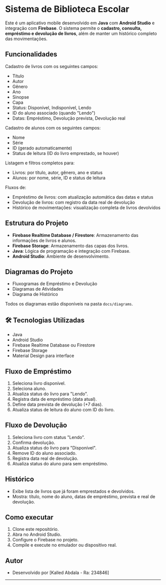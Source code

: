 #  Sistema de Biblioteca Escolar

Este é um aplicativo mobile desenvolvido em **Java** com **Android Studio** e integração com **Firebase**. O sistema permite o **cadastro, consulta, empréstimo e devolução de livros**, além de manter um histórico completo das movimentações.

##  Funcionalidades

 Cadastro de livros com os seguintes campos:
- Título
- Autor
- Gênero
- Ano
- Sinopse
- Capa
- Status: Disponível, Indisponível, Lendo
- ID do aluno associado (quando "Lendo")
- Datas: Empréstimo, Devolução prevista, Devolução real

 Cadastro de alunos com os seguintes campos:
- Nome
- Série
- ID (gerado automaticamente)
- Status de leitura (ID do livro emprestado, se houver)

 Listagem e filtros completos para:
- Livros: por título, autor, gênero, ano e status
- Alunos: por nome, série, ID e status de leitura

 Fluxos de:
- Empréstimo de livros: com atualização automática das datas e status
- Devolução de livros: com registro da data real de devolução
- Histórico de movimentações: visualização completa de livros devolvidos

##  Estrutura do Projeto

- **Firebase Realtime Database / Firestore**: Armazenamento das informações de livros e alunos.
- **Firebase Storage**: Armazenamento das capas dos livros.
- **Java**: Lógica de programação e integração com Firebase.
- **Android Studio**: Ambiente de desenvolvimento.

##  Diagramas do Projeto

-  Fluxogramas de Empréstimo e Devolução
-  Diagramas de Atividades
-  Diagrama de Histórico

Todos os diagramas estão disponíveis na pasta `docs/diagrams`.

## 🛠️ Tecnologias Utilizadas

- Java
- Android Studio
- Firebase Realtime Database ou Firestore
- Firebase Storage
- Material Design para interface

##  Fluxo de Empréstimo

1. Seleciona livro disponível.
2. Seleciona aluno.
3. Atualiza status do livro para "Lendo".
4. Registra data de empréstimo (data atual).
5. Define data prevista de devolução (+7 dias).
6. Atualiza status de leitura do aluno com ID do livro.

##  Fluxo de Devolução

1. Seleciona livro com status "Lendo".
2. Confirma devolução.
3. Atualiza status do livro para "Disponível".
4. Remove ID do aluno associado.
5. Registra data real de devolução.
6. Atualiza status do aluno para sem empréstimo.

##  Histórico

- Exibe lista de livros que já foram emprestados e devolvidos.
- Mostra: título, nome do aluno, datas de empréstimo, prevista e real de devolução.

##  Como executar

1. Clone este repositório.
2. Abra no Android Studio.
3. Configure o Firebase no projeto.
4. Compile e execute no emulador ou dispositivo real.

##  Autor

- Desenvolvido por [Kalled Abdala - Ra: 234846]

---

